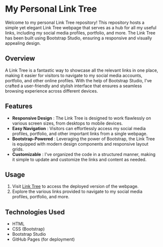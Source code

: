 # My Personal Link Tree

Welcome to my personal Link Tree repository! This repository hosts a simple yet elegant Link Tree webpage that serves as a hub for all my useful links, including my social media profiles, portfolio, and more. The Link Tree has been built using Bootstrap Studio, ensuring a responsive and visually appealing design.

## Overview

A Link Tree is a fantastic way to showcase all the relevant links in one place, making it easier for visitors to navigate to my social media accounts, portfolio, and other online profiles. With the help of Bootstrap Studio, I've crafted a user-friendly and stylish interface that ensures a seamless browsing experience across different devices.

## Features

* **Responsive Design** : The Link Tree is designed to work flawlessly on various screen sizes, from desktops to mobile devices.
* **Easy Navigation** : Visitors can effortlessly access my social media profiles, portfolio, and other important links from a single webpage.
* **Bootstrap-Powered** : Leveraging the power of Bootstrap, the Link Tree is equipped with modern design components and responsive layout grids.
* **Customizable** : I've organized the code in a structured manner, making it simple to update and customize the links and content as needed.

## Usage

1. Visit [Link Tree](https://francisca105.github.io/linktree "Here!") to access the deployed version of the webpage.
2. Explore the various links provided to navigate to my social media profiles, portfolio, and more.

## Technologies Used

* HTML
* CSS (Bootstrap)
* Bootstrap Studio
* GitHub Pages (for deployment)
